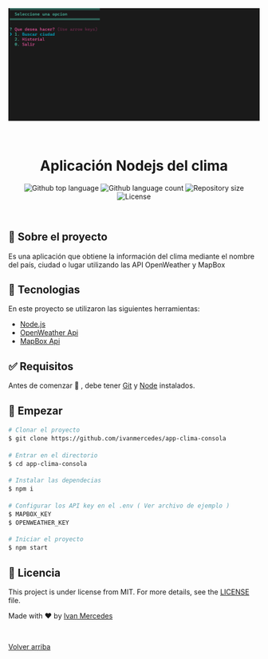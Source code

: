 <div align="center" id="top"> 
  <img src="./nodejs-clima-app.gif" alt="app-clima-consola" />

  &#xa0;

  <!-- <a href="https://app-clima-consola.netlify.app">Demo</a> -->
</div>

<h1 align="center">Aplicación Nodejs del clima</h1>

<p align="center">
  <img alt="Github top language" src="https://img.shields.io/github/languages/top/ivanmercedes/app-clima-consola?color=56BEB8">

  <img alt="Github language count" src="https://img.shields.io/github/languages/count/ivanmercedes/app-clima-consola?color=56BEB8">

  <img alt="Repository size" src="https://img.shields.io/github/repo-size/ivanmercedes/app-clima-consola?color=56BEB8">

  <img alt="License" src="https://img.shields.io/github/license/ivanmercedes/app-clima-consola?color=56BEB8">

  <!-- <img alt="Github issues" src="https://img.shields.io/github/issues/ivanmercedes/app-clima-consola?color=56BEB8" /> -->

  <!-- <img alt="Github forks" src="https://img.shields.io/github/forks/ivanmercedes/app-clima-consola?color=56BEB8" /> -->

  <!-- <img alt="Github stars" src="https://img.shields.io/github/stars/ivanmercedes/app-clima-consola?color=56BEB8" /> -->
</p>

<!-- Status -->

<!-- <h4 align="center"> 
	🚧  app-clima-consola 🚀 Under construction...  🚧
</h4> 

<hr> -->

<!-- <p align="center">
  <a href="#dart-about">About</a> &#xa0; | &#xa0; 
  <a href="#sparkles-features">Features</a> &#xa0; | &#xa0;
  <a href="#rocket-technologies">Technologies</a> &#xa0; | &#xa0;
  <a href="#white_check_mark-requirements">Requirements</a> &#xa0; | &#xa0;
  <a href="#checkered_flag-starting">Starting</a> &#xa0; | &#xa0;
  <a href="#memo-license">License</a> &#xa0; | &#xa0;
  <a href="https://github.com/ivanmercedes" target="_blank">Author</a>
</p> -->

<br>

## :dart: Sobre el proyecto ##

Es una aplicación que obtiene la información del clima mediante el nombre del país, ciudad o lugar utilizando las API OpenWeather y MapBox

<!-- ## :sparkles: Features ##

:heavy_check_mark: Feature 1;\
:heavy_check_mark: Feature 2;\
:heavy_check_mark: Feature 3; -->

## :rocket: Tecnologias ##

En este proyecto se utilizaron las siguientes herramientas:

- [Node.js](https://nodejs.org/es/)
- [OpenWeather Api](https://openweathermap.org/api)
- [MapBox Api](https://www.mapbox.com/)

## :white_check_mark: Requisitos ##

Antes de comenzar :checkered_flag: , debe tener [Git](https://git-scm.com) y [Node](https://nodejs.org/en/) instalados.

## :checkered_flag: Empezar ##

```bash
# Clonar el proyecto
$ git clone https://github.com/ivanmercedes/app-clima-consola

# Entrar en el directorio
$ cd app-clima-consola

# Instalar las dependecias 
$ npm i

# Configurar los API key en el .env ( Ver archivo de ejemplo )
$ MAPBOX_KEY
$ OPENWEATHER_KEY

# Iniciar el proyecto
$ npm start

```

## :memo: Licencia ##

This project is under license from MIT. For more details, see the [LICENSE](LICENSE.md) file.


Made with :heart: by <a href="https://github.com/ivanmercedes" target="_blank">Ivan Mercedes</a>

&#xa0;

<a href="#top">Volver arriba</a>
